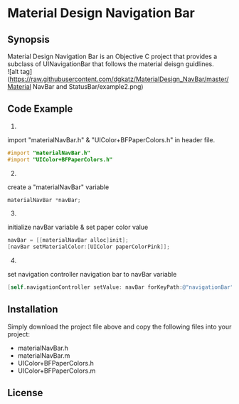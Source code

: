 # Material Design Navigation Bar

## Synopsis

Material Design Navigation Bar is an Objective C project that provides a subclass of UINavigationBar that follows the material deisgn guidlines.   
![alt tag](https://raw.githubusercontent.com/dgkatz/MaterialDesign_NavBar/master/Material NavBar and StatusBar/example2.png)

## Code Example

1.
import "materialNavBar.h" & "UIColor+BFPaperColors.h" in header file.
```objective-c
#import "materialNavBar.h"
#import "UIColor+BFPaperColors.h"
```
2.
create a "materialNavBar" variable
```objective-c
materialNavBar *navBar;
```
3.
initialize navBar variable & set paper color value 
```objective-c
navBar = [[materialNavBar alloc]init];
[navBar setMaterialColor:[UIColor paperColorPink]];
```
4.
set navigation controller navigation bar to navBar variable
```objective-c
[self.navigationController setValue: navBar forKeyPath:@"navigationBar"];
```

## Installation

Simply download the project file above and copy the following files into your project:
- materialNavBar.h
- materialNavBar.m
- UIColor+BFPaperColors.h
- UIColor+BFPaperColors.m

## License
